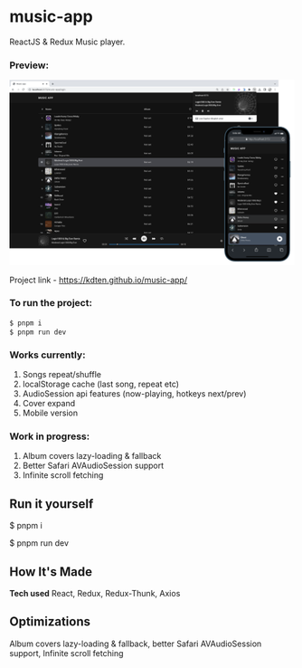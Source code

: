 # music-app
ReactJS & Redux Music player.
### Preview:
<img width="1779" alt="227744563-8b3079c4-7d2c-4253-bac1-7e229560e3bb copy" src="https://github.com/kdten/music-app/blob/main/dist/music-player.png?raw=true">



Project link - https://kdten.github.io/music-app/

### To run the project:
``` 
$ pnpm i
$ pnpm run dev
```

### Works currently:
1) Songs repeat/shuffle
2) localStorage cache (last song, repeat etc)
3) AudioSession api features (now-playing, hotkeys next/prev)
4) Cover expand
5) Mobile version

### Work in progress:
1) Album covers lazy-loading & fallback
2) Better Safari AVAudioSession support
3) Infinite scroll fetching

## Run it yourself
$ pnpm i

$ pnpm run dev

## How It's Made

**Tech used**
React, Redux, Redux-Thunk, Axios


## Optimizations
Album covers lazy-loading & fallback, better Safari AVAudioSession support, Infinite scroll fetching


